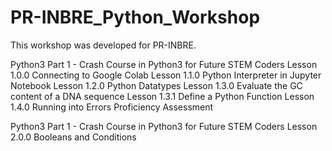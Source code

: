 # PR-INBRE_Python_Workshop
This workshop was developed for PR-INBRE.

Python3 Part 1 - Crash Course in Python3 for Future STEM Coders
Lesson 1.0.0 Connecting to Google Colab
Lesson 1.1.0 Python Interpreter in Jupyter Notebook
Lesson 1.2.0 Python Datatypes
Lesson 1.3.0 Evaluate the GC content of a DNA sequence
Lesson 1.3.1 Define a Python Function
Lesson 1.4.0 Running into Errors
Proficiency Assessment

Python3 Part 1 - Crash Course in Python3 for Future STEM Coders
Lesson 2.0.0 Booleans and Conditions
